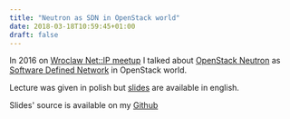 ```yaml
---
title: "Neutron as SDN in OpenStack world"
date: 2018-03-18T10:59:45+01:00
draft: false
---
```


In 2016 on [Wroclaw Net::IP meetup](https://www.meetup.com/Wroclaw-Net-IP-Meetup/)
I talked about [OpenStack Neutron](https://docs.openstack.org/neutron/latest/)
as [Software Defined Network](https://en.wikipedia.org/wiki/Software-defined_networking)
in OpenStack world.
<!--more-->

Lecture was given in polish but
[slides](https://slawqo.github.io/neutron_openstack_sdn/#1) are available in english.

Slides' source is available on my [Github](https://github.com/slawqo/neutron_openstack_sdn)
